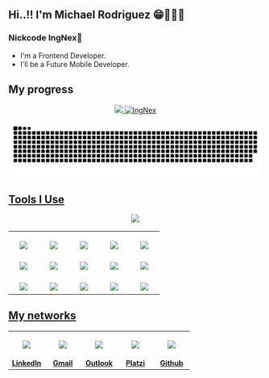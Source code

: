## Hi..!! I'm Michael Rodriguez 😁👨🏻‍🎓
### Nickcode IngNex🐺

- I'm a Frontend Developer.
- I'll be a Future Mobile Developer.

## My progress
<div align="center">
  <a href="https://github.com/ingnex">
  <img width="40%" src="https://github-readme-stats.vercel.app/api?username=ingnex&show_icons=true&theme=github_dark&include_all_commits=true&count_private=true"/>
  <img width="40%" src="https://github-readme-streak-stats.herokuapp.com?user=ingnex&theme=dracula&date_format=M%20j%5B%2C%20Y%5D" alt="IngNex" />
</div>

<div align="center">

![Snake animation](https://github.com/IngNex/IngNex/blob/output/github-contribution-grid-snake.svg)
</div>

## Tools I Use

<div align="center">
  <img width="30%" src="https://github-readme-stats.vercel.app/api/top-langs/?username=ingnex&layout=compact&langs_count=7&theme=github_dark"/>
</div>
<table align="center">
  <tbody>
    <tr valign="top">
      <td width="10%" align="center">
       <a href="mailto:michaelrogger.contacto@gmail.com?Subject=Aquí%20el%20asunto%20del%20mail" target="_blank">
          <br/><img height="50em" src="https://cdn.svgporn.com/logos/html-5.svg"></a>
      </td>
      <td width="10%" align="center">
        <a href="mailto:maicol7090_rm@hotmail.com?Subject=Aquí%20el%20asunto%20del%20mail" target="_blank">
          <br/><img height="50em" src="https://cdn.svgporn.com/logos/css-3.svg"><br/></a>
      </td>
      <td width="10%" align="center">
        <a href="https://platzi.com/p/ingnexmaicol14/" target="_blank">
          <br/><img height="50em" src="https://cdn.svgporn.com/logos/javascript.svg"></a>
      </td>
      <td width="10%" align="center">
        <a href="https://platzi.com/p/ingnexmaicol14/" target="_blank">
          <br/><img height="50em" src="https://cdn.svgporn.com/logos/react.svg"></a>
      </td>
      <td width="10%" align="center">
        <a href="https://github.com/IngNex" target="_blank">
          <br/><img height="50em" src="https://cdn.svgporn.com/logos/php.svg"></a>
      </td>
    </tr>
    <tr valign="top">
      <td width="10%" align="center">
         <a href="https://www.linkedin.com/in/michaelrogger/" target="_blank">
          <br/><img height="50em" src="https://cdn.svgporn.com/logos/dart.svg">
        </a>
      </td>
      <td width="10%" align="center">
        <a href="https://github.com/IngNex" target="_blank">
          <br/><img height="50em" src="https://cdn.svgporn.com/logos/flutter.svg"></a>
      </td>
      <td width="10%" align="center">
        <a href="mailto:maicol7090_rm@hotmail.com?Subject=Aquí%20el%20asunto%20del%20mail" target="_blank">
          <br/><img height="50em" src="https://cdn.svgporn.com/logos/android-vertical.svg"></a>
      </td>
      <td width="10%" align="center">
          <a href="mailto:michaelrogger.contacto@gmail.com?Subject=Aquí%20el%20asunto%20del%20mail" target="_blank">
          <br/><img height="50em" src="https://cdn.svgporn.com/logos/figma.svg"></a>
      </td>
      <td width="10%" align="center">
        <a href="https://www.linkedin.com/in/michaelrogger/" target="_blank">
          <br/><img height="50em" src="https://cdn.svgporn.com/logos/cpanel.svg">
        </a>
      </td>
    </tr>
    <tr valign="top">
      <td width="10%" align="center">
         <a href="https://www.linkedin.com/in/michaelrogger/" target="_blank">
          <br/><img height="50em" src="https://cdn.svgporn.com/logos/c-plusplus.svg">
        </a>
      </td>
      <td width="10%" align="center">
        <a href="https://github.com/IngNex" target="_blank">
          <br/><img height="50em" src="https://cdn.svgporn.com/logos/nodejs-icon.svg"></a>
      </td>
      <td width="10%" align="center">
        <a href="mailto:maicol7090_rm@hotmail.com?Subject=Aquí%20el%20asunto%20del%20mail" target="_blank">
          <br/><img height="50em" src="https://cdn.svgporn.com/logos/python.svg"></a>
      </td>
      <td width="10%" align="center">
          <a href="mailto:michaelrogger.contacto@gmail.com?Subject=Aquí%20el%20asunto%20del%20mail" target="_blank">
          <br/><img height="50em" src="https://cdn.svgporn.com/logos/java.svg"></a>
      </td>
      <td width="10%" align="center">
        <a href="https://www.linkedin.com/in/michaelrogger/" target="_blank">
          <br/><img height="50em" src="https://cdn.svgporn.com/logos/visual-studio-code.svg">
        </a>
      </td>
    </tr>
  </tbody>
</table>
  
## My networks
<table align="center">
  <tbody>
    <tr valign="top">
      <td width="20%" align="center">
        <a href="https://www.linkedin.com/in/michaelrogger/" target="_blank">
          <br/><img height="80em" src="https://cdn.svgporn.com/logos/linkedin-icon.svg">
          <br/><br/><b>LinkedIn</b>
        </a>
      </td>
      <td width="20%" align="center">
        <a href="mailto:michaelrogger.contacto@gmail.com?Subject=Aquí%20el%20asunto%20del%20mail" target="_blank">
          <br/><img height="80em" src="https://cdn.svgporn.com/logos/google-gmail.svg">
          <br/><br/><b>Gmail</b>
        </a>
      </td>
      <td width="20%" align="center">
        <a href="mailto:maicol7090_rm@hotmail.com?Subject=Aquí%20el%20asunto%20del%20mail" target="_blank">
          <br/><img height="80em" src="https://upload.wikimedia.org/wikipedia/commons/9/90/Outlook.com_icon_%282012-2019%29.svg">
          <br/><br/><b>Outlook</b>
        </a>
      </td>
      <td width="20%" align="center">
        <a href="https://platzi.com/p/ingnexmaicol14/" target="_blank">
          <br/><img height="80em" src="https://static.platzi.com/media/platzi-isotipo@2x.png">
          <br/><br/><b>Platzi</b>
        </a>
      </td>
      <td width="20%" align="center">
        <a href="https://github.com/IngNex" target="_blank">
          <br/><img height="80em" src="https://cdn.svgporn.com/logos/github-octocat.svg">
          <br/><br/><b>Github</b>
        </a>
      </td>
    </tr>
  </tbody>
</table>
